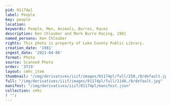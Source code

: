 ```yaml
---
pid: 01174pl
label: People
key: people
location: 
keywords: People, Men, Animals, Burros, Races
description: Ken Chlouber and Mork Burro Racing, 1981
named_persons: Ken Chlouber
rights: This photo is property of Lake County Public Library.
creation_date: '1981'
ingest_date: '2021-04-06'
format: Photo
source: Scanned Photo
order: '3719'
layout: cmhc_item
thumbnail: "/img/derivatives/iiif/images/01174pl/full/250,/0/default.jpg"
full: "/img/derivatives/iiif/images/01174pl/full/1140,/0/default.jpg"
manifest: "/img/derivatives/iiif/01174pl/manifest.json"
collection: cmhc
! '': 
---
```

